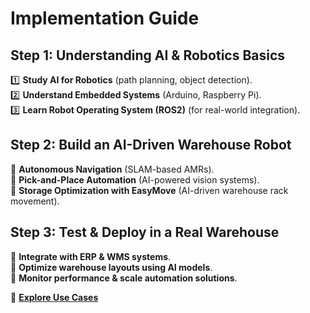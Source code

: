# Implementation Guide

## Step 1: Understanding AI & Robotics Basics
1️⃣ **Study AI for Robotics** (path planning, object detection).  
2️⃣ **Understand Embedded Systems** (Arduino, Raspberry Pi).  
3️⃣ **Learn Robot Operating System (ROS2)** (for real-world integration).  

## Step 2: Build an AI-Driven Warehouse Robot
🔹 **Autonomous Navigation** (SLAM-based AMRs).  
🔹 **Pick-and-Place Automation** (AI-powered vision systems).  
🔹 **Storage Optimization with EasyMove** (AI-driven warehouse rack movement).  

## Step 3: Test & Deploy in a Real Warehouse
📌 **Integrate with ERP & WMS systems**.  
📌 **Optimize warehouse layouts using AI models**.  
📌 **Monitor performance & scale automation solutions**.  

📖 **[Explore Use Cases](use-cases.md)**
